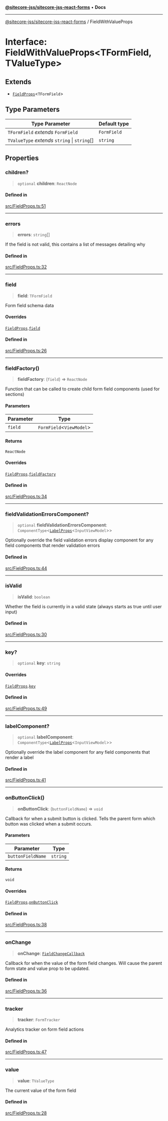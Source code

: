 [**@sitecore-jss/sitecore-jss-react-forms**](../README.md) • **Docs**

***

[@sitecore-jss/sitecore-jss-react-forms](../README.md) / FieldWithValueProps

# Interface: FieldWithValueProps\<TFormField, TValueType\>

## Extends

- [`FieldProps`](FieldProps.md)\<`TFormField`\>

## Type Parameters

| Type Parameter | Default type |
| ------ | ------ |
| `TFormField` *extends* `FormField` | `FormField` |
| `TValueType` *extends* `string` \| `string`[] | `string` |

## Properties

### children?

> `optional` **children**: `ReactNode`

#### Defined in

[src/FieldProps.ts:51](https://github.com/Sitecore/jss/blob/14c94b27afbe004fefaf1cab8e080470a80ff3f4/packages/sitecore-jss-react-forms/src/FieldProps.ts#L51)

***

### errors

> **errors**: `string`[]

If the field is not valid, this contains a list of messages detailing why

#### Defined in

[src/FieldProps.ts:32](https://github.com/Sitecore/jss/blob/14c94b27afbe004fefaf1cab8e080470a80ff3f4/packages/sitecore-jss-react-forms/src/FieldProps.ts#L32)

***

### field

> **field**: `TFormField`

Form field schema data

#### Overrides

[`FieldProps`](FieldProps.md).[`field`](FieldProps.md#field)

#### Defined in

[src/FieldProps.ts:26](https://github.com/Sitecore/jss/blob/14c94b27afbe004fefaf1cab8e080470a80ff3f4/packages/sitecore-jss-react-forms/src/FieldProps.ts#L26)

***

### fieldFactory()

> **fieldFactory**: (`field`) => `ReactNode`

Function that can be called to create child form field components (used for sections)

#### Parameters

| Parameter | Type |
| ------ | ------ |
| `field` | `FormField`\<`ViewModel`\> |

#### Returns

`ReactNode`

#### Overrides

[`FieldProps`](FieldProps.md).[`fieldFactory`](FieldProps.md#fieldfactory)

#### Defined in

[src/FieldProps.ts:34](https://github.com/Sitecore/jss/blob/14c94b27afbe004fefaf1cab8e080470a80ff3f4/packages/sitecore-jss-react-forms/src/FieldProps.ts#L34)

***

### fieldValidationErrorsComponent?

> `optional` **fieldValidationErrorsComponent**: `ComponentType`\<[`LabelProps`](../type-aliases/LabelProps.md)\<`InputViewModel`\>\>

Optionally override the field validation errors display component for any field components that render validation errors

#### Defined in

[src/FieldProps.ts:44](https://github.com/Sitecore/jss/blob/14c94b27afbe004fefaf1cab8e080470a80ff3f4/packages/sitecore-jss-react-forms/src/FieldProps.ts#L44)

***

### isValid

> **isValid**: `boolean`

Whether the field is currently in a valid state (always starts as true until user input)

#### Defined in

[src/FieldProps.ts:30](https://github.com/Sitecore/jss/blob/14c94b27afbe004fefaf1cab8e080470a80ff3f4/packages/sitecore-jss-react-forms/src/FieldProps.ts#L30)

***

### key?

> `optional` **key**: `string`

#### Overrides

[`FieldProps`](FieldProps.md).[`key`](FieldProps.md#key)

#### Defined in

[src/FieldProps.ts:49](https://github.com/Sitecore/jss/blob/14c94b27afbe004fefaf1cab8e080470a80ff3f4/packages/sitecore-jss-react-forms/src/FieldProps.ts#L49)

***

### labelComponent?

> `optional` **labelComponent**: `ComponentType`\<[`LabelProps`](../type-aliases/LabelProps.md)\<`InputViewModel`\>\>

Optionally override the label component for any field components that render a label

#### Defined in

[src/FieldProps.ts:41](https://github.com/Sitecore/jss/blob/14c94b27afbe004fefaf1cab8e080470a80ff3f4/packages/sitecore-jss-react-forms/src/FieldProps.ts#L41)

***

### onButtonClick()

> **onButtonClick**: (`buttonFieldName`) => `void`

Callback for when a submit button is clicked. Tells the parent form which button was clicked when a submit occurs.

#### Parameters

| Parameter | Type |
| ------ | ------ |
| `buttonFieldName` | `string` |

#### Returns

`void`

#### Overrides

[`FieldProps`](FieldProps.md).[`onButtonClick`](FieldProps.md#onbuttonclick)

#### Defined in

[src/FieldProps.ts:38](https://github.com/Sitecore/jss/blob/14c94b27afbe004fefaf1cab8e080470a80ff3f4/packages/sitecore-jss-react-forms/src/FieldProps.ts#L38)

***

### onChange

> **onChange**: [`FieldChangeCallback`](../type-aliases/FieldChangeCallback.md)

Callback for when the value of the form field changes. Will cause the parent form state and value prop to be updated.

#### Defined in

[src/FieldProps.ts:36](https://github.com/Sitecore/jss/blob/14c94b27afbe004fefaf1cab8e080470a80ff3f4/packages/sitecore-jss-react-forms/src/FieldProps.ts#L36)

***

### tracker

> **tracker**: `FormTracker`

Analytics tracker on form field actions

#### Defined in

[src/FieldProps.ts:47](https://github.com/Sitecore/jss/blob/14c94b27afbe004fefaf1cab8e080470a80ff3f4/packages/sitecore-jss-react-forms/src/FieldProps.ts#L47)

***

### value

> **value**: `TValueType`

The current value of the form field

#### Defined in

[src/FieldProps.ts:28](https://github.com/Sitecore/jss/blob/14c94b27afbe004fefaf1cab8e080470a80ff3f4/packages/sitecore-jss-react-forms/src/FieldProps.ts#L28)
